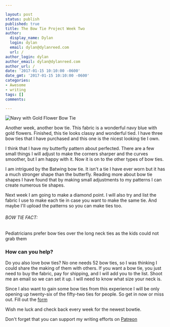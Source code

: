 ```yaml
---

layout: post
status: publish
published: true
title: The Bow Tie Project Week Two
author:
  display_name: Dylan
  login: dylan
  email: dylan@dylanreed.com
  url: /
author_login: dylan
author_email: dylan@dylanreed.com
author_url: /
date: '2017-01-15 10:10:00 -0600'
date_gmt: '2017-01-15 10:10:00 -0600'
categories:
- Awesome
- writing
tags: []
comments:

---
```


![Navy with Gold Flower Bow Tie](https://raw.githubusercontent.com/dylanreed/dylanreed.com/gh-pages/Images/Bowtie-week-2.jpg)

Another week, another bow tie. This fabric is a wonderful navy blue with gold flowers. Finished, this tie looks classy and wonderful tied. I have three bow ties that I have purchased and this one is the nicest looking tie I own. 

I think that I have my butterfly pattern about perfected. There are a few small things I will adjust to make the corners sharper and the curves smoother, but I am happy with it. Now it is on to the other types of bow ties. 

I am intrigued by the Batwing bow tie. It isn't a tie I have ever worn but it has a much stronger shape than the butterfly. Reading more about bow tie shapes I have found that by making small adjustments to my patterns I can create numerous tie shapes. 

Next week I am going to make a diamond point. I will also try and list the fabric I use to make each tie in case you want to make the same tie. And maybe I'll upload the patterns so you can make ties too.

<h6>BOW TIE FACT:</h6>

Pediatricians prefer bow ties over the long neck ties as the kids could not grab them


<h3>How can you help?</h3>
Do you also love bow ties? No one needs 52 bow ties, so I was thinking I could share the making of them with others. If you want a bow tie, you just need to buy the fabric, pay for shipping,  and I will add you to the list. Shoot me an email so we can set it up. I will need to know what size your neck is. 

Since I also want to gain some bow ties from this experience I will be only opening up twenty-six of the fifty-two ties for people. So get in now or miss out. Fill out the [form](http://dylan.la/2j1ogU3)

Wish me luck and check back every week for the newest bowtie.

Don't forget that you can support my writing efforts on [Patreon](https://www.patreon.com/dylanreed)





